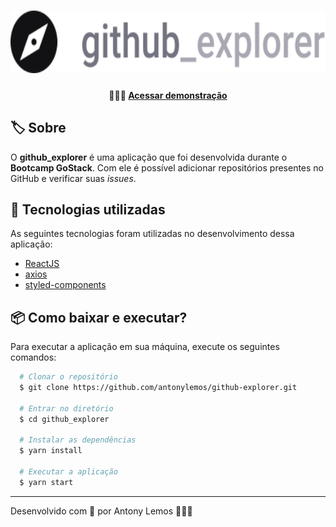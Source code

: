 <h1 align="center">
  <img src="./src/assets/logo.svg" height=100 />
</h1>

<h4 align="center">
  🧑🏽‍💻 <a href="https://explorer-github-app.herokuapp.com/">Acessar demonstração</a>
</h4>

## 🏷️ Sobre

O **github_explorer** é uma aplicação que foi desenvolvida durante o **Bootcamp GoStack**. Com ele é possível adicionar repositórios presentes no GitHub e verificar suas _issues_.


## 🚀 Tecnologias utilizadas

As seguintes tecnologias foram utilizadas no desenvolvimento dessa aplicação:

- [ReactJS](https://reactjs.org/)
- [axios](https://github.com/axios/axios)
- [styled-components](https://styled-components.com/)


## 📦 Como baixar e executar?

Para executar a aplicação em sua máquina, execute os seguintes comandos:

```bash
  # Clonar o repositório
  $ git clone https://github.com/antonylemos/github-explorer.git

  # Entrar no diretório
  $ cd github_explorer

  # Instalar as dependências
  $ yarn install

  # Executar a aplicação
  $ yarn start
```

---

Desenvolvido com 💜 por Antony Lemos 🧑🏽‍🚀
